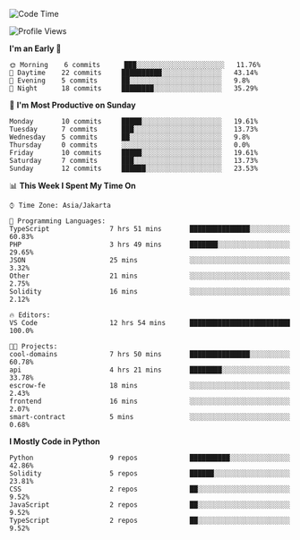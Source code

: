 <!--START_SECTION:waka-->
![Code Time](http://img.shields.io/badge/Code%20Time-1%2C193%20hrs%2020%20mins-blue)

![Profile Views](http://img.shields.io/badge/Profile%20Views-1-blue)

**I'm an Early 🐤** 

```text
🌞 Morning    6 commits      ███░░░░░░░░░░░░░░░░░░░░░░   11.76% 
🌆 Daytime    22 commits     ██████████░░░░░░░░░░░░░░░   43.14% 
🌃 Evening    5 commits      ██░░░░░░░░░░░░░░░░░░░░░░░   9.8% 
🌙 Night      18 commits     ████████░░░░░░░░░░░░░░░░░   35.29%

```
📅 **I'm Most Productive on Sunday** 

```text
Monday       10 commits     █████░░░░░░░░░░░░░░░░░░░░   19.61% 
Tuesday      7 commits      ███░░░░░░░░░░░░░░░░░░░░░░   13.73% 
Wednesday    5 commits      ██░░░░░░░░░░░░░░░░░░░░░░░   9.8% 
Thursday     0 commits      ░░░░░░░░░░░░░░░░░░░░░░░░░   0.0% 
Friday       10 commits     █████░░░░░░░░░░░░░░░░░░░░   19.61% 
Saturday     7 commits      ███░░░░░░░░░░░░░░░░░░░░░░   13.73% 
Sunday       12 commits     ██████░░░░░░░░░░░░░░░░░░░   23.53%

```


📊 **This Week I Spent My Time On** 

```text
⌚︎ Time Zone: Asia/Jakarta

💬 Programming Languages: 
TypeScript               7 hrs 51 mins       ███████████████░░░░░░░░░░   60.83% 
PHP                      3 hrs 49 mins       ███████░░░░░░░░░░░░░░░░░░   29.65% 
JSON                     25 mins             ░░░░░░░░░░░░░░░░░░░░░░░░░   3.32% 
Other                    21 mins             ░░░░░░░░░░░░░░░░░░░░░░░░░   2.75% 
Solidity                 16 mins             ░░░░░░░░░░░░░░░░░░░░░░░░░   2.12%

🔥 Editors: 
VS Code                  12 hrs 54 mins      █████████████████████████   100.0%

🐱‍💻 Projects: 
cool-domains             7 hrs 50 mins       ███████████████░░░░░░░░░░   60.78% 
api                      4 hrs 21 mins       ████████░░░░░░░░░░░░░░░░░   33.78% 
escrow-fe                18 mins             ░░░░░░░░░░░░░░░░░░░░░░░░░   2.43% 
frontend                 16 mins             ░░░░░░░░░░░░░░░░░░░░░░░░░   2.07% 
smart-contract           5 mins              ░░░░░░░░░░░░░░░░░░░░░░░░░   0.68%

```

**I Mostly Code in Python** 

```text
Python                   9 repos             ██████████░░░░░░░░░░░░░░░   42.86% 
Solidity                 5 repos             ██████░░░░░░░░░░░░░░░░░░░   23.81% 
CSS                      2 repos             ██░░░░░░░░░░░░░░░░░░░░░░░   9.52% 
JavaScript               2 repos             ██░░░░░░░░░░░░░░░░░░░░░░░   9.52% 
TypeScript               2 repos             ██░░░░░░░░░░░░░░░░░░░░░░░   9.52%

```



<!--END_SECTION:waka-->
